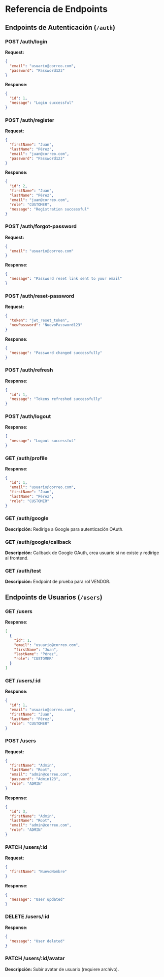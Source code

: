 # Referencia de Endpoints

## Endpoints de Autenticación (`/auth`)

### POST /auth/login
**Request:**
```json
{
  "email": "usuario@correo.com",
  "password": "Password123"
}
```
**Response:**
```json
{
  "id": 1,
  "message": "Login successful"
}
```

### POST /auth/register
**Request:**
```json
{
  "firstName": "Juan",
  "lastName": "Pérez",
  "email": "juan@correo.com",
  "password": "Password123"
}
```
**Response:**
```json
{
  "id": 2,
  "firstName": "Juan",
  "lastName": "Pérez",
  "email": "juan@correo.com",
  "role": "CUSTOMER",
  "message": "Registration successful"
}
```

### POST /auth/forgot-password
**Request:**
```json
{
  "email": "usuario@correo.com"
}
```
**Response:**
```json
{
  "message": "Password reset link sent to your email"
}
```

### POST /auth/reset-password
**Request:**
```json
{
  "token": "jwt_reset_token",
  "newPassword": "NuevoPassword123"
}
```
**Response:**
```json
{
  "message": "Password changed successfully"
}
```

### POST /auth/refresh
**Response:**
```json
{
  "id": 1,
  "message": "Tokens refreshed successfully"
}
```

### POST /auth/logout
**Response:**
```json
{
  "message": "Logout successful"
}
```

### GET /auth/profile
**Response:**
```json
{
  "id": 1,
  "email": "usuario@correo.com",
  "firstName": "Juan",
  "lastName": "Pérez",
  "role": "CUSTOMER"
}
```

### GET /auth/google
**Descripción:** Redirige a Google para autenticación OAuth.

### GET /auth/google/callback
**Descripción:** Callback de Google OAuth, crea usuario si no existe y redirige al frontend.

### GET /auth/test
**Descripción:** Endpoint de prueba para rol VENDOR.

## Endpoints de Usuarios (`/users`)

### GET /users
**Response:**
```json
[
  {
    "id": 1,
    "email": "usuario@correo.com",
    "firstName": "Juan",
    "lastName": "Pérez",
    "role": "CUSTOMER"
  }
]
```

### GET /users/:id
**Response:**
```json
{
  "id": 1,
  "email": "usuario@correo.com",
  "firstName": "Juan",
  "lastName": "Pérez",
  "role": "CUSTOMER"
}
```

### POST /users
**Request:**
```json
{
  "firstName": "Admin",
  "lastName": "Root",
  "email": "admin@correo.com",
  "password": "Admin123",
  "role": "ADMIN"
}
```
**Response:**
```json
{
  "id": 3,
  "firstName": "Admin",
  "lastName": "Root",
  "email": "admin@correo.com",
  "role": "ADMIN"
}
```

### PATCH /users/:id
**Request:**
```json
{
  "firstName": "NuevoNombre"
}
```
**Response:**
```json
{
  "message": "User updated"
}
```

### DELETE /users/:id
**Response:**
```json
{
  "message": "User deleted"
}
```

### PATCH /users/:id/avatar
**Descripción:** Subir avatar de usuario (requiere archivo).
